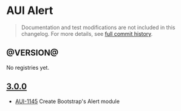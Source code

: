 # AUI Alert

> Documentation and test modifications are not included in this changelog. For more details, see [full commit history](https://github.com/liferay/alloy-ui/commits/master/src/aui-alert).

## @VERSION@

No registries yet.

## [3.0.0](https://github.com/liferay/alloy-ui/releases/tag/3.0.0)

* [AUI-1145](https://issues.liferay.com/browse/AUI-1145) Create Bootstrap's Alert module
